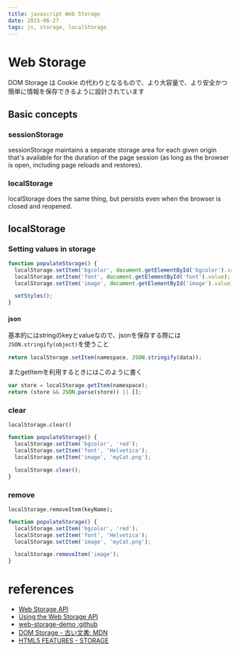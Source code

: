 ```yaml
---
title: javascript Web Storage
date: 2015-06-27
tags: js, storage, localStorage
---
```


Web Storage
==================

DOM Storage は Cookie の代わりとなるもので、より大容量で、より安全かつ簡単に情報を保存できるように設計されています

## Basic concepts

### sessionStorage

sessionStorage maintains a separate storage area for each given origin that's available for the duration of the page session (as long as the browser is open, including page reloads and restores).

### localStorage

localStorage does the same thing, but persists even when the browser is closed and reopened.


## localStorage

### Setting values in storage

```js
function populateStorage() {
  localStorage.setItem('bgcolor', document.getElementById('bgcolor').value);
  localStorage.setItem('font', document.getElementById('font').value);
  localStorage.setItem('image', document.getElementById('image').value);

  setStyles();
}
```

#### json

基本的にはstringのkeyとvalueなので、jsonを保存する際には`JSON.stringify(object)`を使うこと

```js
return localStorage.setItem(namespace, JSON.stringify(data));
```

またgetItemを利用するときにはこのように書く

```js
var store = localStorage.getItem(namespace);
return (store && JSON.parse(store)) || [];
```

### clear

`localStorage.clear()`

```js
function populateStorage() {
  localStorage.setItem('bgcolor', 'red');
  localStorage.setItem('font', 'Helvetica');
  localStorage.setItem('image', 'myCat.png');

  localStorage.clear();
}
```

### remove

`localStorage.removeItem(keyName);`

```js
function populateStorage() {
  localStorage.setItem('bgcolor', 'red');
  localStorage.setItem('font', 'Helvetica');
  localStorage.setItem('image', 'myCat.png');

  localStorage.removeItem('image');
}
```


# references
+ [Web Storage API](https://developer.mozilla.org/en-US/docs/Web/API/Web_Storage_API)
+ [Using the Web Storage API](https://developer.mozilla.org/en-US/docs/Web/API/Web_Storage_API/Using_the_Web_Storage_API)
+ [web-storage-demo :github](https://github.com/mdn/web-storage-demo)
+ [DOM Storage - 古い文書: MDN](https://developer.mozilla.org/ja/docs/DOM/Storage#Storage)
+ [HTML5 FEATURES - STORAGE](http://www.html5rocks.com/en/features/storage)
